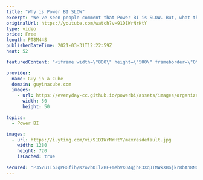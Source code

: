```yaml
---
title: "Why is Power BI SLOW"
excerpt: "We've seen people comment that Power BI is SLOW. But, what they really mean is your report is slow. Patrick breaks things down to get you pointed in the right direction.  Chris Hamill's Blog: https://alluringbi.com/2020/08/06/consolidating-report-elements-for-improved-performance/  📢 Become a member:"
originalUrl: https://youtube.com/watch?v=91D1WrNrHtY
type: video
price: Free
length: PT8M44S
publishedDateTime: 2021-03-31T12:22:59Z
heat: 52

featuredContent: "<iframe width=\"800\" height=\"500\" frameborder=\"0\" src=\"https://www.youtube.com/embed/91D1WrNrHtY\" allow=\"accelerometer; autoplay; encrypted-media; gyroscope; picture-in-picture\" allowfullscreen></iframe>"

provider:
  name: Guy in a Cube
  domain: guyinacube.com
  images:
    - url: https://everyday-cc.github.io/powerbi/assets/images/organizations/guyinacube.com-50x50.jpg
      width: 50
      height: 50

topics:
  - Power BI

images:
  - url: https://i.ytimg.com/vi/91D1WrNrHtY/maxresdefault.jpg
    width: 1280
    height: 720
    isCached: true

secured: "P35Vu1IbJqPBGfih/KzovbDIl2BF+mebVXOAqjhP3XqJTMWkXBojkr8bAn8NQUWQcfbvKL8TPW72NjOgABj+X2G25pfjQzoEv7zlxtxbpvpROrU+OOqK71XpS8jRoqhCCdDNcOHBcp0P/x8GKhFEJUqjY07meL+Lt+IqBay5WPMXlnL50V4/GEmZ4trAQV0dyKZVhkup+2CtX1dfKtHZ2/IIfhJNWF/zDOPVh7JGIeLJeaO0O/EeUteqbXZQCvMA5DSjo77y2iI9GZfL4w6qX6dQhg+hX8v8igjXJCX0b5lA9SDVT/w+A6BTFF2JxgXxYSFhB8EAjGBdiJ+54RXmEtQsdSxdUMZiBW5WGtdAupVEjlPG1kSdA0FvIE415ozBGibHPZ6RYKL2OhwPfkcoiCN/YiDZj13bfVuTE9i/TwU=;EMAk2LFpaTeIPcZPM9vu8w=="
---
```


